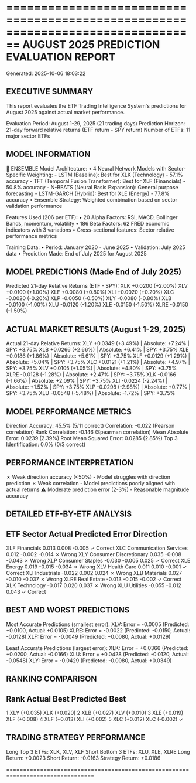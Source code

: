 ================================================================================
AUGUST 2025 PREDICTION EVALUATION REPORT
================================================================================
Generated: 2025-10-06 18:03:22

EXECUTIVE SUMMARY
----------------------------------------
This report evaluates the ETF Trading Intelligence System's predictions
for August 2025 against actual market performance.

Evaluation Period: August 1-29, 2025 (21 trading days)
Prediction Horizon: 21-day forward relative returns (ETF return - SPY return)
Number of ETFs: 11 major sector ETFs

MODEL INFORMATION
----------------------------------------
🔗 ENSEMBLE Model Architecture:
  • 4 Neural Network Models with Sector-Specific Weighting:
    - LSTM (Baseline): Best for XLK (Technology) - 57.1% accuracy
    - TFT (Temporal Fusion Transformer): Best for XLF (Financials) - 50.8% accuracy
    - N-BEATS (Neural Basis Expansion): General purpose forecasting
    - LSTM-GARCH (Hybrid): Best for XLE (Energy) - 77.8% accuracy
  • Ensemble Strategy: Weighted combination based on sector validation performance

Features Used (206 per ETF):
  • 20 Alpha Factors: RSI, MACD, Bollinger Bands, momentum, volatility
  • 186 Beta Factors: 62 FRED economic indicators with 3 variations
  • Cross-sectional features: Sector relative performance metrics

Training Data:
  • Period: January 2020 - June 2025
  • Validation: July 2025 data
  • Prediction Made: End of July 2025 for August 2025

MODEL PREDICTIONS (Made End of July 2025)
----------------------------------------
Predicted 21-day Relative Returns (ETF - SPY):
  XLK    +0.0200 (+2.00%)
  XLV    +0.0100 (+1.00%)
  XLF    +0.0080 (+0.80%)
  XLI    +0.0020 (+0.20%)
  XLC    -0.0020 (-0.20%)
  XLP    -0.0050 (-0.50%)
  XLY    -0.0080 (-0.80%)
  XLB    -0.0100 (-1.00%)
  XLU    -0.0120 (-1.20%)
  XLE    -0.0150 (-1.50%)
  XLRE   -0.0150 (-1.50%)

ACTUAL MARKET RESULTS (August 1-29, 2025)
----------------------------------------
Actual 21-day Relative Returns:
  XLY    +0.0349 (+3.49%) | Absolute: +7.24% | SPY: +3.75%
  XLB    +0.0266 (+2.66%) | Absolute: +6.41% | SPY: +3.75%
  XLE    +0.0186 (+1.86%) | Absolute: +5.61% | SPY: +3.75%
  XLF    +0.0129 (+1.29%) | Absolute: +5.04% | SPY: +3.75%
  XLC    +0.0121 (+1.21%) | Absolute: +4.97% | SPY: +3.75%
  XLV    +0.0105 (+1.05%) | Absolute: +4.80% | SPY: +3.75%
  XLRE   -0.0128 (-1.28%) | Absolute: +2.47% | SPY: +3.75%
  XLK    -0.0166 (-1.66%) | Absolute: +2.09% | SPY: +3.75%
  XLI    -0.0224 (-2.24%) | Absolute: +1.52% | SPY: +3.75%
  XLP    -0.0298 (-2.98%) | Absolute: +0.77% | SPY: +3.75%
  XLU    -0.0548 (-5.48%) | Absolute: -1.72% | SPY: +3.75%

MODEL PERFORMANCE METRICS
----------------------------------------
Direction Accuracy:      45.5% (5/11 correct)
Correlation:            -0.022 (Pearson correlation)
Rank Correlation:       -0.146 (Spearman correlation)
Mean Absolute Error:    0.0239 (2.39%)
Root Mean Squared Error: 0.0285 (2.85%)
Top 3 Identification:   0.0% (0/3 correct)

PERFORMANCE INTERPRETATION
----------------------------------------
✗ Weak direction accuracy (<50%) - Model struggles with direction prediction
✗ Weak correlation - Model predictions poorly aligned with actual returns
⚠ Moderate prediction error (2-3%) - Reasonable magnitude accuracy

DETAILED ETF-BY-ETF ANALYSIS
----------------------------------------
ETF    Sector                      Actual  Predicted    Error  Direction
-----------------------------------------------------------------------------
XLF    Financials                   0.013      0.008   -0.005  ✓ Correct
XLC    Communication Services       0.012     -0.002   -0.014    ✗ Wrong
XLY    Consumer Discretionary       0.035     -0.008   -0.043    ✗ Wrong
XLP    Consumer Staples            -0.030     -0.005    0.025  ✓ Correct
XLE    Energy                       0.019     -0.015   -0.034    ✗ Wrong
XLV    Health Care                  0.011      0.010   -0.001  ✓ Correct
XLI    Industrials                 -0.022      0.002    0.024    ✗ Wrong
XLB    Materials                    0.027     -0.010   -0.037    ✗ Wrong
XLRE   Real Estate                 -0.013     -0.015   -0.002  ✓ Correct
XLK    Technology                  -0.017      0.020    0.037    ✗ Wrong
XLU    Utilities                   -0.055     -0.012    0.043  ✓ Correct

BEST AND WORST PREDICTIONS
----------------------------------------
Most Accurate Predictions (smallest error):
  XLV: Error = -0.0005 (Predicted: +0.0100, Actual: +0.0105)
  XLRE: Error = -0.0022 (Predicted: -0.0150, Actual: -0.0128)
  XLF: Error = -0.0049 (Predicted: +0.0080, Actual: +0.0129)

Least Accurate Predictions (largest error):
  XLK: Error = +0.0366 (Predicted: +0.0200, Actual: -0.0166)
  XLU: Error = +0.0428 (Predicted: -0.0120, Actual: -0.0548)
  XLY: Error = -0.0429 (Predicted: -0.0080, Actual: +0.0349)

RANKING COMPARISON
----------------------------------------
Rank       Actual Best  Predicted Best
------------------------------------
1           XLY (+0.035)      XLK (+0.020) 
2           XLB (+0.027)      XLV (+0.010) 
3           XLE (+0.019)      XLF (+0.008) 
4           XLF (+0.013)      XLI (+0.002) 
5           XLC (+0.012)      XLC (-0.002) ✓

TRADING STRATEGY PERFORMANCE
----------------------------------------
Long Top 3 ETFs:    XLK, XLV, XLF
Short Bottom 3 ETFs: XLU, XLE, XLRE
Long Return:        +0.0023
Short Return:       -0.0163
Strategy Return:    +0.0186

================================================================================